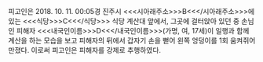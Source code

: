 피고인은 2018. 10. 11. 00:05경 진주시 <<<시아래주소>>>B<<</시아래주소>>>에 있는 <<<식당>>>C<<</식당>>> 식당 계산대 앞에서, 그곳에 걸터앉아 있던 중 손님인 피해자 <<<내국인이름>>>D<<</내국인이름>>>(가명, 여, 17세)이 일행과 함께 계산을 하는 모습을 보고 피해자의 뒤에서 갑자기 손을 뻗어 왼쪽 엉덩이를 1회 움켜쥐어 만졌다.
이로써 피고인은 피해자를 강제로 추행하였다.